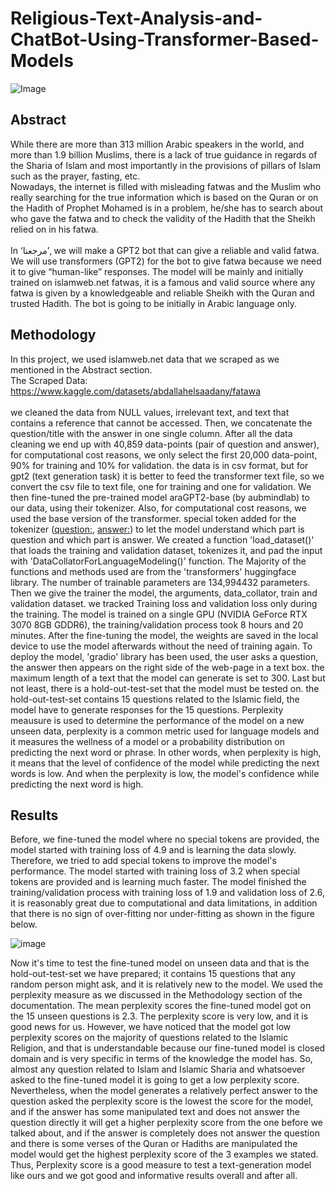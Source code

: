 # Religious-Text-Analysis-and-ChatBot-Using-Transformer-Based-Models
![Image](C:\Users\joead\OneDrive\Desktop\078f0074fd7a58db4ea4a0e94efa3c5d.png?raw=true)
## Abstract
While there are more than 313 million Arabic speakers in the world, and more than 1.9 billion Muslims, there is a lack of true guidance in regards of the Sharia of Islam and most importantly in the provisions of pillars of Islam such as the prayer, fasting, etc.<br>
Nowadays, the internet is filled with misleading fatwas and the Muslim who really searching for the true information which is based on the Quran or on the Hadith of Prophet Mohamed is in a problem, he/she has to search about who gave the fatwa and to check the validity of the Hadith that the Sheikh relied on in his fatwa.<br>
<br>
In ‘مرجعنا’, we will make a GPT2 bot that can give a reliable and valid fatwa. We will use transformers (GPT2) for the bot to give fatwa because we need it to give
“human-like” responses. The model will be mainly and initially trained on islamweb.net fatwas, it is a famous and valid source where any fatwa is given by a knowledgeable and reliable Sheikh with the Quran and trusted Hadith. The bot is going to be initially in Arabic language only.

## Methodology
In this project, we used islamweb.net data that we scraped as we mentioned in the Abstract section.<br>
The Scraped Data: https://www.kaggle.com/datasets/abdallahelsaadany/fatawa <br>
<br>
we cleaned the data from NULL values, irrelevant text, and text that contains a reference that cannot be accessed. Then, we concatenate the question/title with the answer in one single column. After all the data cleaning we end up with 40,859 data-points (pair of question and answer), for computational cost reasons, we only select the first 20,000 data-point, 90% for training and 10% for validation. the data is in csv format, but for gpt2 (text generation task) it is better to feed the transformer text file, so we convert the csv file to text file, one for training and one for validation. We then fine-tuned the pre-trained model araGPT2-base (by aubmindlab) to our data, using their tokenizer. Also, for computational cost reasons, we used the base version of the transformer. special token added for the tokenizer (<question:>, <answer:>) to let the model understand which part is question and which part is answer. We created a function 'load_dataset()' that loads the training and validation dataset, tokenizes it, and pad the input with 'DataCollatorForLanguageModeling()' function. The Majority of the functions and methods used are from the 'transformers' huggingface library. The number of trainable parameters are 134,994432 parameters.
Then we give the trainer the model, the arguments, data_collator, train and validation dataset. we tracked Training loss and validation loss only during the training. The model is trained on a single GPU (NVIDIA GeForce RTX 3070 8GB GDDR6), the training/validation process took 8 hours and 20 minutes.
After the fine-tuning the model, the weights are saved in the local device to use the model afterwards without the need of training again. To deploy the model, 'gradio' library has been used, the user asks a question, the answer then appears on the right side of the web-page in a text box. the maximum length of a text that the model can generate is set to 300.
Last but not least, there is a hold-out-test-set that the model must be tested on. the hold-out-test-set contains 15 questions related to the Islamic field, the model have to generate responses for the 15 questions. Perplexity meausure is used to determine the performance of the model on a new unseen data, perplexity is a common metric used for language models and
it measures the wellness of a model or a probability distribution on predicting the next word or phrase. In other words, when perplexity is high, it means that the level of confidence of the model while predicting the next words is low. And when the perplexity is low, the model's confidence while predicting the next word is high.

## Results
Before, we fine-tuned the model where no special tokens are provided, the model started with training loss of 4.9 and is learning the data slowly. Therefore, we tried to add special tokens to improve the model's performance. The model started with training loss of 3.2 when special tokens are provided and is learning much faster. The model finished the training/validation process with training loss of 1.9 and validation loss of 2.6, it is reasonably great due to computational and data limitations, in addition that there is no sign of over-fitting nor under-fitting as shown in the figure below.

![image](https://github.com/Marje3na/Religious-Text-Analysis-and-ChatBot-Using-Transformer-Based-Models/assets/67977986/f3dcfbff-521e-491a-8948-06c6569eb3f8)

Now it's time to test the fine-tuned model on unseen data and that is the hold-out-test-set we have prepared; it contains 15 questions that any random person might ask, and it is relatively new to the model. We used the perplexity measure as we discussed in the Methodology section of the documentation. The mean perplexity scores the fine-tuned model got on the 15 unseen questions is 2.3. The perplexity score is very low, and it is good news for us. However, we have noticed that the model got low perplexity scores on the majority of questions related to the Islamic Religion, and that is understandable because our fine-tuned model is closed domain and is very specific in terms of the knowledge the model has. So, almost any question related to Islam and Islamic Sharia and whatsoever asked to the fine-tuned model it is going to get a low perplexity score. Nevertheless, when the model generates a relatively perfect answer to the question asked the perplexity score is the lowest the score for the model, and if the answer has some manipulated text and does not answer the question directly it will get a higher perplexity score from the one before we talked about, and if the answer is completely does not answer the question and there is some verses of the Quran or Hadiths are manipulated the model would get the highest perplexity score of the 3 examples we stated. Thus, Perplexity score is a good measure to test a text-generation model like ours and we got good and informative results overall and after all.
